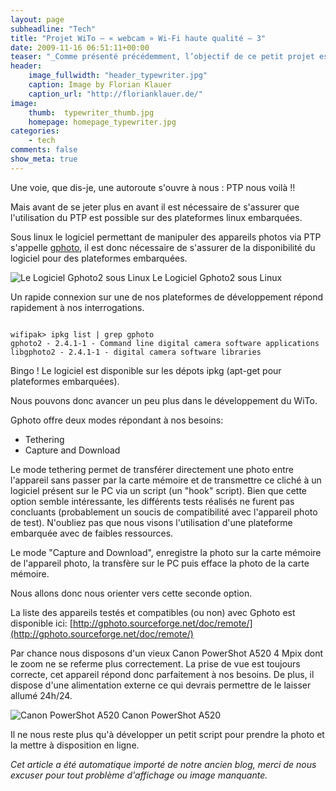 ```yaml
---
layout: page
subheadline: "Tech"
title: "Projet WiTo – « webcam » Wi-Fi haute qualité – 3"
date: 2009-11-16 06:51:11+00:00
teaser: "_Comme présenté précédemment, l’objectif de ce petit projet est de  connecter un vieil appareil photo à Internet pour faire office de Webcam  haute qualité (et autonome)._"
header:
    image_fullwidth: "header_typewriter.jpg"
    caption: Image by Florian Klauer
    caption_url: "http://florianklauer.de/"
image:
    thumb:  typewriter_thumb.jpg
    homepage: homepage_typewriter.jpg
categories:
    - tech
comments: false
show_meta: true
---
```

Une voie, que dis-je, une autoroute s'ouvre à nous : PTP nous voilà  !!

Mais avant de se jeter plus en avant il est nécessaire de s'assurer  que l'utilisation du PTP est possible sur des plateformes linux  embarquées.

Sous linux le logiciel permettant de manipuler des appareils photos  via PTP s'appelle [gphoto](http://gphoto.sourceforge.net/), il  est donc nécessaire de s'assurer de la disponibilité du logiciel pour  des plateformes embarquées.

![Le Logiciel Gphoto2 sous Linux](http://infracom-france.com/blog2/wp-content/uploads/2009/11/gphoto-logo.png)
    Le Logiciel Gphoto2 sous Linux

Un rapide connexion sur une de nos plateformes de développement  répond rapidement à nos interrogations.

<code>
wifipak> ipkg list | grep gphoto
gphoto2 - 2.4.1-1 - Command line digital camera software applications
libgphoto2 - 2.4.1-1 - digital camera software libraries
</code>

Bingo ! Le logiciel est disponible sur les dépots ipkg (apt-get pour  plateformes embarquées).

Nous pouvons donc avancer un peu plus dans le développement du WiTo.

Gphoto offre deux modes répondant à nos besoins:

  * Tethering
  * Capture and Download

Le mode tethering permet de transférer directement une photo entre  l'appareil sans passer par la carte mémoire et de transmettre ce cliché à  un logiciel présent sur le PC via un script (un "hook" script). Bien  que cette option semble intéressante, les différents tests réalisés ne  furent pas concluants (probablement un soucis de compatibilité avec  l'appareil photo de test). N'oubliez pas que nous visons l'utilisation  d'une plateforme embarquée avec de faibles ressources.

Le mode "Capture and Download", enregistre la photo sur la carte  mémoire de l'appareil photo, la transfère sur le PC puis efface la photo  de la carte mémoire.

Nous allons donc nous orienter vers cette seconde option.

La liste  des appareils testés et compatibles (ou non) avec Gphoto est disponible  ici: [http://gphoto.sourceforge.net/doc/remote/](http://gphoto.sourceforge.net/doc/remote/)

Par chance nous disposons d'un vieux Canon PowerShot A520 4 Mpix dont  le zoom ne se referme plus correctement. La prise de vue est toujours  correcte, cet appareil répond donc parfaitement à nos besoins. De plus,  il dispose d'une alimentation externe ce qui devrais permettre de le  laisser allumé 24h/24.

![Canon PowerShot A520](http://infracom-france.com/blog2/wp-content/uploads/2009/11/canon_powershot_a520.jpg)
    Canon PowerShot A520

Il ne nous reste plus qu'à développer un petit script pour prendre la  photo et la mettre à disposition en ligne.

<A SUIVRE>

_Cet article a été automatique importé de notre ancien blog, merci de nous excuser pour tout problème d'affichage ou image manquante._
